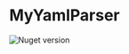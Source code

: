 # MyYamlParser

![Nuget version](https://img.shields.io/nuget/v/MyJetYamlParser?label=MyJetYamlParser&style=social)
